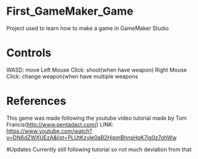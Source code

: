 # First_GameMaker_Game
Project used to learn how to make a game in GameMaker Studio

# Controls
WASD: move
Left Mouse Click: shoot(when have weapon)
Right Mouse Click: change weapon(when have multiple weapons

# References
This game was made following the youtube video tutorial made by Tom Francis(http://www.pentadact.com/)
LINK: https://www.youtube.com/watch?v=DN6dZWXUEzA&list=PLUtKzyIe0aB2HjpmBhnsHpK7ig0z7ohWw

#Updates
Currently still following tutorial so not much deviation from that
